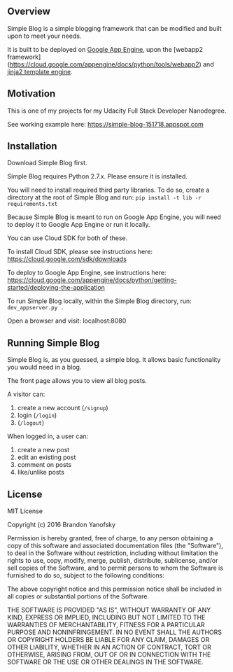 ## Overview

Simple Blog is a simple blogging framework that can be modified and built upon to meet your needs.

It is built to be deployed on [Google App Engine](https://cloud.google.com/appengine/docs/python/), upon the [webapp2 framework] (https://cloud.google.com/appengine/docs/python/tools/webapp2) and [jinja2 template engine](http://jinja.pocoo.org/).

## Motivation

This is one of my projects for my Udacity Full Stack Developer Nanodegree.

See working example here: https://simple-blog-151718.appspot.com

## Installation

Download Simple Blog first.

Simple Blog requires Python 2.7.x. Please ensure it is installed.

You will need to install required third party libraries. To do so, create a directory at the root of Simple Blog and run:
`pip install -t lib -r requirements.txt`

Because Simple Blog is meant to run on Google App Engine, you will need to deploy it to Google App Engine or run it locally.

You can use Cloud SDK for both of these.

To install Cloud SDK, please see instructions here: https://cloud.google.com/sdk/downloads

To deploy to Google App Engine, see instructions here: https://cloud.google.com/appengine/docs/python/getting-started/deploying-the-application

To run Simple Blog locally, within the Simple Blog directory, run:
`dev_appserver.py .`

Open a browser and visit: localhost:8080

## Running Simple Blog

Simple Blog is, as you guessed, a simple blog. It allows basic functionality you would need in a blog.

The front page allows you to view all blog posts.

A visitor can:
1. create a new account (`/signup`)
2. login (`/login`)
3. (`/logout`)

When logged in, a user can:
1. create a new post
2. edit an existing post
3. comment on posts
4. like/unlike posts

## License

MIT License

Copyright (c) 2016 Brandon Yanofsky

Permission is hereby granted, free of charge, to any person obtaining a copy
of this software and associated documentation files (the "Software"), to deal
in the Software without restriction, including without limitation the rights
to use, copy, modify, merge, publish, distribute, sublicense, and/or sell
copies of the Software, and to permit persons to whom the Software is
furnished to do so, subject to the following conditions:

The above copyright notice and this permission notice shall be included in all
copies or substantial portions of the Software.

THE SOFTWARE IS PROVIDED "AS IS", WITHOUT WARRANTY OF ANY KIND, EXPRESS OR
IMPLIED, INCLUDING BUT NOT LIMITED TO THE WARRANTIES OF MERCHANTABILITY,
FITNESS FOR A PARTICULAR PURPOSE AND NONINFRINGEMENT. IN NO EVENT SHALL THE
AUTHORS OR COPYRIGHT HOLDERS BE LIABLE FOR ANY CLAIM, DAMAGES OR OTHER
LIABILITY, WHETHER IN AN ACTION OF CONTRACT, TORT OR OTHERWISE, ARISING FROM,
OUT OF OR IN CONNECTION WITH THE SOFTWARE OR THE USE OR OTHER DEALINGS IN THE
SOFTWARE.

